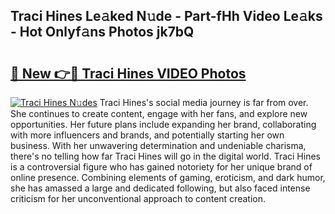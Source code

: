 ## Traci Hines Le𝚊ked N𝚞de - Part-fHh Video Le𝚊ks - Hot Onlyf𝚊ns Photos jk7bQ

# <h2><a href="http://ac26014.deff.icu/?id=Traci+Hines">🔗 New 👉🔴 Traci Hines VIDEO Photos</a></h2>

[![Traci Hines N𝚞des](https://i.imgur.com/rIISA9y.gif)](http://ac26014.deff.icu/?id=Traci+Hines)
Traci Hines's social media journey is far from over. She continues to create content, engage with her fans, and explore new opportunities. Her future plans include expanding her brand, collaborating with more influencers and brands, and potentially starting her own business. With her unwavering determination and undeniable charisma, there's no telling how far Traci Hines will go in the digital world. Traci Hines is a controversial figure who has gained notoriety for her unique brand of online presence. Combining elements of gaming, eroticism, and dark humor, she has amassed a large and dedicated following, but also faced intense criticism for her unconventional approach to content creation.
